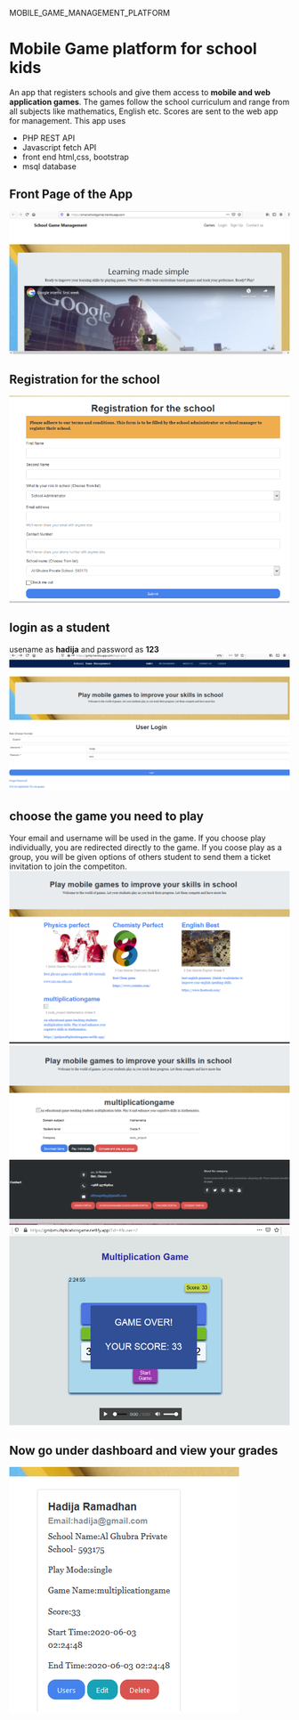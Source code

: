 MOBILE_GAME_MANAGEMENT_PLATFORM
# Mobile Game platform for school kids
An app that registers schools and give them access to **mobile and web application games**. The games follow the school curriculum and range from all subjects like mathematics, English etc. Scores are sent to the web app for management. 
This app uses 
- PHP REST API
- Javascript fetch API
- front end html,css, bootstrap
- msql database

## Front Page of the App
![](images-for-git/frontPage.PNG)

## Registration for the school
![](images-for-git/school_Regisration.PNG)

## login as a student
usename as **hadija** and password as **123**
![](images-for-git/login.PNG)

## choose the game you need to play
Your email and username will be used in the game. If you choose play individually, you are redirected directly to the game.
If you coose play as a group, you will be given options of others student to send them a ticket invitation to join the competiton.
![](images-for-git/games.PNG)
![](images-for-git/game1.PNG)
![](images-for-git/scores.PNG)


## Now go under dashboard and view your grades 
![](images-for-git/scores1.PNG)
